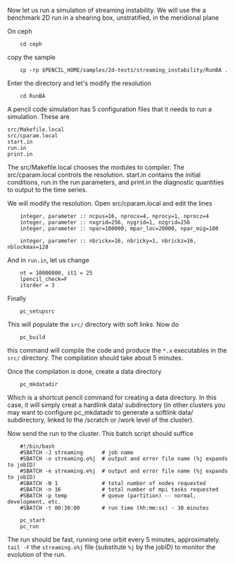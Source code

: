 Now let us run a simulation of streaming instability. We will use the a benchmark 2D run in a shearing box, unstratified, in the meridional plane 

On ceph

		cd ceph 

copy the sample 

		cp -rp $PENCIL_HOME/samples/2d-tests/streaming_instability/RunBA .

Enter the directory and let's modify the resolution 

		cd RunBA

A pencil code simulation has 5 configuration files that it needs to run a simulation. These are 

	src/Makefile.local
	src/cparam.local
	start.in
	run.in
	print.in

The src/Makefile.local chooses the modules to compiler. The src/cparam.local controls the resolution. start.in contains the initial conditions, run.in the run parameters, and print.in the diagnostic quantities to output to the time series. 

We will modify the resolution. Open src/cparam.local and edit the lines

		integer, parameter :: ncpus=16, nprocx=4, nprocy=1, nprocz=4
		integer, parameter :: nxgrid=256, nygrid=1, nzgrid=256
		integer, parameter :: npar=100000, mpar_loc=20000, npar_mig=100

		integer, parameter :: nbrickx=16, nbricky=1, nbrickz=16, nblockmax=128

And in `run.in`, let us change 

		nt = 10000000, it1 = 25
		lpencil_check=F
		itorder = 3

Finally         
                
		pc_setupsrc

This will populate the `src/` directory with soft links. Now do 

		pc_build
 
this command will compile the code and produce the `*.x` executables in the `src/` directory. The compilation should take about 5 minutes. 

Once the compilation is done, create a data directory 

		pc_mkdatadir

Which is a shortcut pencil command for creating a data directory. In this case, it will simply creat a hardlink data/ subdirectory (in other clusters you may want to configure pc_mkdatadir to generate a softlink data/ subdirectory, linked to the /scratch or /work level of the cluster).

Now send the run to the cluster. This batch script should suffice 

		#!/bin/bash
		#SBATCH -J streaming      # job name
		#SBATCH -o streaming.o%j  # output and error file name (%j expands to jobID)
		#SBATCH -e streaming.e%j  # output and error file name (%j expands to jobID)
		#SBATCH -N 1              # total number of nodes requested
		#SBATCH -n 16             # total number of mpi tasks requested
		#SBATCH -p temp           # queue (partition) -- normal, development, etc.
		#SBATCH -t 00:30:00       # run time (hh:mm:ss) - 30 minutes
		              
		pc_start
		pc_run

The run should be fast, running one orbit every 5 minutes, approximately. `tail -F` the `streaming.o%j` file (substitute `%j` by the jobID) to monitor the evolution of the run.
